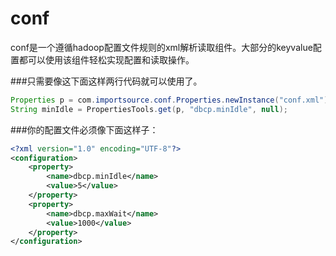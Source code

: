 # conf

conf是一个遵循hadoop配置文件规则的xml解析读取组件。大部分的keyvalue配置都可以使用该组件轻松实现配置和读取操作。

###只需要像这下面这样两行代码就可以使用了。

```java
Properties p = com.importsource.conf.Properties.newInstance("conf.xml");
String minIdle = PropertiesTools.get(p, "dbcp.minIdle", null);
```


###你的配置文件必须像下面这样子：
```xml
<?xml version="1.0" encoding="UTF-8"?>
<configuration>
	<property>
		<name>dbcp.minIdle</name>
		<value>5</value>
	</property>
	<property>
		<name>dbcp.maxWait</name>
		<value>1000</value>
	</property>
</configuration>
```



